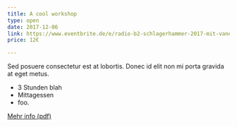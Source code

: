 ```yaml
---
title: A cool workshop
type: open
date: 2017-12-06
link: https://www.eventbrite.de/e/radio-b2-schlagerhammer-2017-mit-vanessa-mai-dj-otzi-fantasy-voxxclub-costa-cordalis-uvm-tickets-29739918898?aff=ehomecard
price: 12€

---
```


Sed posuere consectetur est at lobortis. Donec id elit non mi porta gravida at eget metus. 

* 3 Stunden blah
* Mittagessen
* foo.

<a href="#">Mehr info (pdf)</a>
